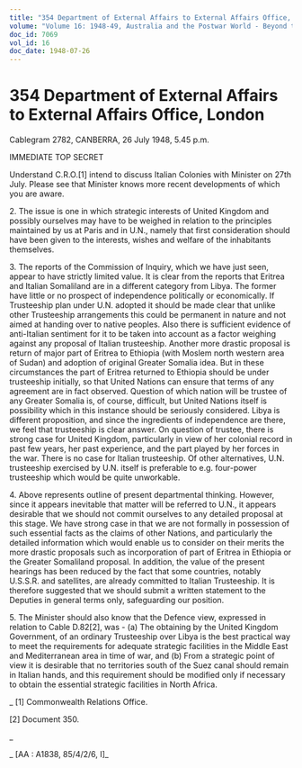 ```yaml
---
title: "354 Department of External Affairs to External Affairs Office, London"
volume: "Volume 16: 1948-49, Australia and the Postwar World - Beyond the Region"
doc_id: 7069
vol_id: 16
doc_date: 1948-07-26
---
```


# 354 Department of External Affairs to External Affairs Office, London

Cablegram 2782, CANBERRA, 26 July 1948, 5.45 p.m.

IMMEDIATE TOP SECRET

Understand C.R.O.[1] intend to discuss Italian Colonies with Minister on 27th July. Please see that Minister knows more recent developments of which you are aware.

2\. The issue is one in which strategic interests of United Kingdom and possibly ourselves may have to be weighed in relation to the principles maintained by us at Paris and in U.N., namely that first consideration should have been given to the interests, wishes and welfare of the inhabitants themselves.

3\. The reports of the Commission of Inquiry, which we have just seen, appear to have strictly limited value. It is clear from the reports that Eritrea and Italian Somaliland are in a different category from Libya. The former have little or no prospect of independence politically or economically. If Trusteeship plan under U.N. adopted it should be made clear that unlike other Trusteeship arrangements this could be permanent in nature and not aimed at handing over to native peoples. Also there is sufficient evidence of anti-Italian sentiment for it to be taken into account as a factor weighing against any proposal of Italian trusteeship. Another more drastic proposal is return of major part of Eritrea to Ethiopia (with Moslem north western area of Sudan) and adoption of original Greater Somalia idea. But in these circumstances the part of Eritrea returned to Ethiopia should be under trusteeship initially, so that United Nations can ensure that terms of any agreement are in fact observed. Question of which nation will be trustee of any Greater Somalia is, of course, difficult, but United Nations itself is possibility which in this instance should be seriously considered. Libya is different proposition, and since the ingredients of independence are there, we feel that trusteeship is clear answer. On question of trustee, there is strong case for United Kingdom, particularly in view of her colonial record in past few years, her past experience, and the part played by her forces in the war. There is no case for Italian trusteeship. Of other alternatives, U.N. trusteeship exercised by U.N. itself is preferable to e.g. four-power trusteeship which would be quite unworkable.

4\. Above represents outline of present departmental thinking. However, since it appears inevitable that matter will be referred to U.N., it appears desirable that we should not commit ourselves to any detailed proposal at this stage. We have strong case in that we are not formally in possession of such essential facts as the claims of other Nations, and particularly the detailed information which would enable us to consider on their merits the more drastic proposals such as incorporation of part of Eritrea in Ethiopia or the Greater Somaliland proposal. In addition, the value of the present hearings has been reduced by the fact that some countries, notably U.S.S.R. and satellites, are already committed to Italian Trusteeship. It is therefore suggested that we should submit a written statement to the Deputies in general terms only, safeguarding our position.

5\. The Minister should also know that the Defence view, expressed in relation to Cable D.82[2], was - (a) The obtaining by the United Kingdom Government, of an ordinary Trusteeship over Libya is the best practical way to meet the requirements for adequate strategic facilities in the Middle East and Mediterranean area in time of war, and (b) From a strategic point of view it is desirable that no territories south of the Suez canal should remain in Italian hands, and this requirement should be modified only if necessary to obtain the essential strategic facilities in North Africa.

_ [1] Commonwealth Relations Office.

[2] Document 350.

_

_ [AA : A1838, 85/4/2/6, I]_
